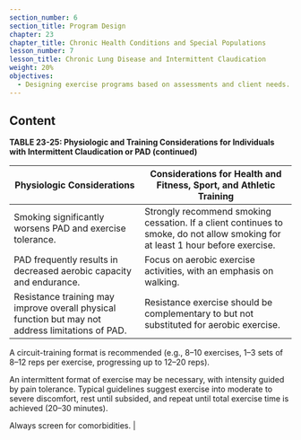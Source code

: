 ```yaml
---
section_number: 6
section_title: Program Design
chapter: 23
chapter_title: Chronic Health Conditions and Special Populations
lesson_number: 7
lesson_title: Chronic Lung Disease and Intermittent Claudication
weight: 20%
objectives:
  - Designing exercise programs based on assessments and client needs.
---
```


## Content
**TABLE 23-25: Physiologic and Training Considerations for Individuals with Intermittent Claudication or PAD (continued)**

| Physiologic Considerations | Considerations for Health and Fitness, Sport, and Athletic Training |
|---|---|
| Smoking significantly worsens PAD and exercise tolerance. | Strongly recommend smoking cessation. If a client continues to smoke, do not allow smoking for at least 1 hour before exercise. |
| PAD frequently results in decreased aerobic capacity and endurance. | Focus on aerobic exercise activities, with an emphasis on walking. |
| Resistance training may improve overall physical function but may not address limitations of PAD. | Resistance exercise should be complementary to but not substituted for aerobic exercise.

A circuit-training format is recommended (e.g., 8–10 exercises, 1–3 sets of 8–12 reps per exercise, progressing up to 12–20 reps).

An intermittent format of exercise may be necessary, with intensity guided by pain tolerance. Typical guidelines suggest exercise into moderate to severe discomfort, rest until subsided, and repeat until total exercise time is achieved (20–30 minutes).

Always screen for comorbidities. |
